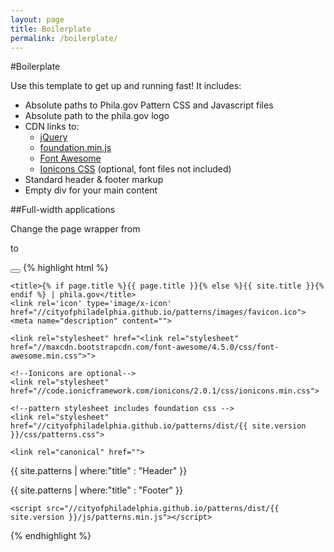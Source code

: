 ```yaml
---
layout: page
title: Boilerplate
permalink: /boilerplate/
---
```


#Boilerplate

Use this template to get up and running fast! It includes:

  * Absolute paths to Phila.gov Pattern CSS and Javascript files
  * Absolute path to the phila.gov logo
  * CDN links to:
    * [jQuery](https://jquery.com/)
    * [foundation.min.js](http://foundation.zurb.com/sites/docs/javascript.html)
    * [Font Awesome](http://fortawesome.github.io/Font-Awesome/)
    * [Ionicons CSS](http://ionicons.com/) (optional, font files not included)
  * Standard header & footer markup
  * Empty div for your main content

##Full-width applications

Change the page wrapper from <code><div class="site" id="page"></code> to <code><div class="full" id="application"></code>

<button class="btn copy" title="Copy code to clipboard" data-clipboard-target=".highlight"><i class="fa fa-clipboard"></i></button>
{% highlight html %}
<!DOCTYPE html>
<html>
  <head>
    <meta charset="utf-8">
    <meta http-equiv="X-UA-Compatible" content="IE=edge">
    <meta name="viewport" content="width=device-width, initial-scale=1">

    <title>{% if page.title %}{{ page.title }}{% else %}{{ site.title }}{% endif %} | phila.gov</title>
    <link rel='icon' type='image/x-icon' href="//cityofphiladelphia.github.io/patterns/images/favicon.ico">
    <meta name="description" content="">

    <link rel="stylesheet" href="<link rel="stylesheet" href="//maxcdn.bootstrapcdn.com/font-awesome/4.5.0/css/font-awesome.min.css">">

    <!--Ionicons are optional-->
    <link rel="stylesheet" href="//code.ionicframework.com/ionicons/2.0.1/css/ionicons.min.css">

    <!--pattern stylesheet includes foundation css -->
    <link rel="stylesheet" href="//cityofphiladelphia.github.io/patterns/dist/{{ site.version }}/css/patterns.css">

    <link rel="canonical" href="">

  </head>

  <body>
    <div class="site" id="page">

{{ site.patterns | where:"title" : "Header" }}
      <article data-swiftype-name="body" data-swiftype-type="text">
        <div class="row">
          <div class="large-24 columns">
            <!-- main content here-->
          </div>
        </div>
      </article>
    </div><!-- End #page -->
{{ site.patterns | where:"title" : "Footer" }}
  <script src="//ajax.googleapis.com/ajax/libs/jquery/2.2.0/jquery.min.js"></script>

  <script src="//cdnjs.cloudflare.com/ajax/libs/foundation/6.1.2/foundation.min.js"></script>

    <script src="//cityofphiladelphia.github.io/patterns/dist/{{ site.version }}/js/patterns.min.js"></script>
  </body>
</html>

{% endhighlight %}
